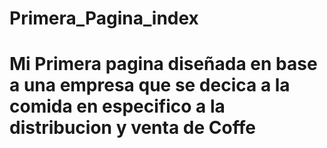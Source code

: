 # Primera_Pagina_index
# Mi Primera pagina diseñada en base a una empresa que se decica a la comida en especifico a la distribucion y venta de Coffe 
